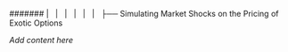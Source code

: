 ####### |   |   |   |   |   |   ├── Simulating Market Shocks on the Pricing of Exotic Options

*Add content here*